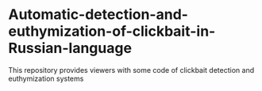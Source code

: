 # Automatic-detection-and-euthymization-of-clickbait-in-Russian-language
This repository provides viewers with some code of clickbait detection and euthymization systems

